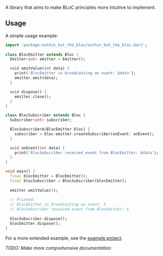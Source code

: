 A library that aims to make BLoC principles more intuitive to implement.

## Usage

A simple usage example:

```dart
import 'package:nothin_but_the_bloc/nothin_but_the_bloc.dart';
   
class BlocEmitter extends Bloc {
  Emitter<int> emitter = Emitter();

  void emitValue(int data) {
    print('BlocEmitter is broadcasting an event: $data');
    emitter.emit(data);
  }

  void dispose() {
    emitter.close();
  }
}

class BlocSubscriber extends Bloc {
  Subscriber<int> subscriber;

  BlocSubscriberA(BlocEmitter bloc) {
    subscriber = bloc.emitter.createSubscriber(onEvent: onEvent);
  }

  void onEvent(int data) {
    print('BlocSubscriber received event from BlocEmitter: $data');
  }
}

void main() {
  final blocEmitter = BlocEmitter();
  final blocSubscriber = BlocSubscriber(blocEmitter);
  
  emitter.emitValue(5);
  
  // Printed:
  // BlocEmitter is broadcasting an event: 5
  // BlocSubscriber received event from BlocEmitter: 5
  
  blocSubscriber.dispose();
  blocEmitter.dispose();
}
```

For a more extended example, see the [example project](https://github.com/andrewackerman/nbnt/blob/master/example/nbtb_example.dart).

_TODO: Make more comprehensive documentation_
